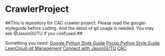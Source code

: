 # CrawlerProject #
##This is repository for CAC crawler project. Please read the google-styleguide before coding. And the detail of git usage is needed. You may ask @JasonGUTU if you confused.##

Something you need:
[Google Python Style Guide][1]
[Pocoo Python Style Guide][2]
[LeanCloud git Management][3]
[Connect with JasonGUTU][4]
[CAC][5]

[1]:http://zh-google-styleguide.readthedocs.org/en/latest/google-python-styleguide/background/
[2]:http://www.pocoo.org/internal/styleguide/
[3]:https://open.leancloud.cn/git-branch-guide.html
[4]:https://github.com/JasonGUTU
[5]:https://computercomity.com/usr/themes/cac/images/foot.png